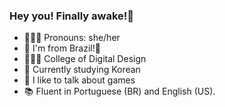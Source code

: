 ### Hey you! Finally awake!👋

- 🧝🏼‍♀️ Pronouns: she/her
- 🌊 I'm from Brazil!🌴
- 👩🏼‍🎓 College of Digital Design
- 💜 Currently studying Korean
- 💬 I like to talk about games
- 📚 Fluent in Portuguese (BR) and English (US).

